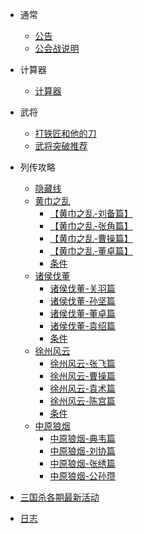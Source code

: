 <!-- docs/_sidebar.md -->

- <p>通常</p> 

  * [公告](cctv/ab.md)
  * [公会战说明](cctv/公会战说明.md)

  

* <p>计算器</p>  

  
  
  * [计算器](cctv/计算器)
  
  

* <p>武将</p>

  

  * [打铁匠和他的刀](cctv/打铁匠和他的刀.md)
  * [武将突破推荐](cctv/武将突破推荐.md)
  
  
  
* 列传攻略
  * [隐藏线](zh-cn/隐藏线.md)
  * [黄巾之乱](#/Before-Start")
    * [【黄巾之乱-刘备篇】](zh-cn/【黄巾之乱】/【黄巾之乱-刘备篇】.md)
    * [【黄巾之乱-张角篇】](zh-cn/【黄巾之乱】/【黄巾之乱-张角篇】.md)
    * [【黄巾之乱-曹操篇】](zh-cn/【黄巾之乱】/【黄巾之乱-曹操篇】.md)
    * [【黄巾之乱-董卓篇】](zh-cn/【黄巾之乱】/【黄巾之乱-董卓篇】.md)
    * [条件](zh-cn/【黄巾之乱】/条件.md)
  * [诸侯伐董](#/Before-Start")
    * [诸侯伐董-关羽篇](zh-cn/【诸侯伐董】/【诸侯伐董-关羽篇】.md)
    * [诸侯伐董-孙坚篇](zh-cn/【诸侯伐董】/【诸侯伐董-孙坚篇】.md)
    * [诸侯伐董-董卓篇](zh-cn/【诸侯伐董】/【诸侯伐董-董卓篇】.md)
    * [诸侯伐董-袁绍篇](zh-cn/【诸侯伐董】/【诸侯伐董-袁绍篇】.md)
    * [条件](zh-cn/【诸侯伐董】/条件.md)
  * [徐州风云](#/Before-Start")
    * [徐州风云-张飞篇](zh-cn/【徐州风云】/【徐州风云-张飞篇】.md)
    * [徐州风云-曹操篇](zh-cn/【徐州风云】/【徐州风云-曹操篇】.md)
    * [ 徐州风云-袁术篇](zh-cn/【徐州风云】/【徐州风云-袁术篇】.md)
    * [徐州风云-陈宫篇](zh-cn/【徐州风云】/【徐州风云-陈宫篇】.md)
    * [条件](zh-cn/【徐州风云】/条件.md)
  * [中原狼烟](#/Before-Start")
    * [中原狼烟-典韦篇](zh-cn/【中原狼烟】/典韦篇.md)
    * [中原狼烟-刘协篇](zh-cn/【中原狼烟】/刘协篇.md)
    * [中原狼烟-张绣篇](zh-cn/【中原狼烟】/张绣篇.md)
    * [中原狼烟-公孙瓒](zh-cn/【中原狼烟】/公孙瓒.md)



* [三国杀各期最新活动](https://www.sanguosha.com/Home/newsList/id/1002)




* [日志](cctv/日志.md)  

  

  

  

  

